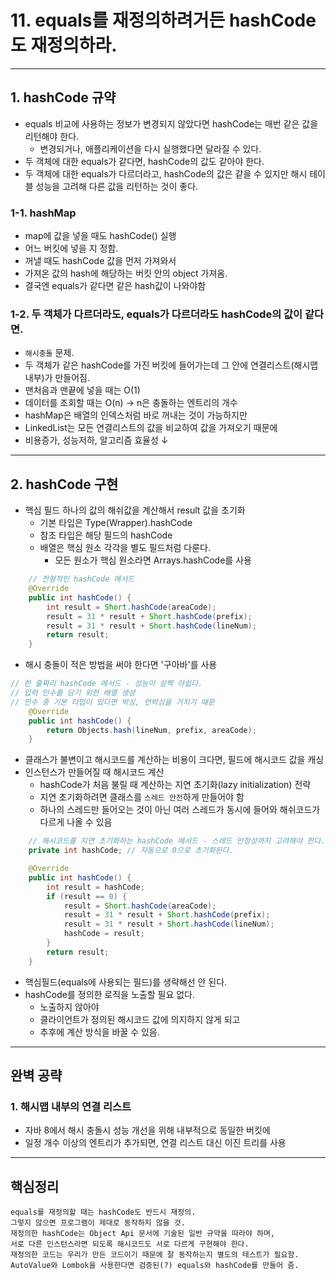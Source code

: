 # 11. equals를 재정의하려거든 hashCode도 재정의하라.

---

## 1. hashCode 규약
- equals 비교에 사용하는 정보가 변경되지 않았다면 hashCode는 매번 같은 값을 리턴해야 한다.
  - 변경되거나, 애플리케이션을 다시 실행했다면 달라질 수 있다.
- 두 객체에 대한 equals가 같다면, hashCode의 값도 같아야 한다.
- 두 객체에 대한 equals가 다르더라고, hashCode의 값은 같을 수 있지만 해시 테이블 성능을 고려해 다른 값을 리턴하는 것이 좋다.

### 1-1. hashMap
- map에 값을 넣을 때도 hashCode() 실행
- 어느 버킷에 넣을 지 정함.
- 꺼낼 때도 hashCode 값을 먼저 가져와서
- 가져온 값의 hash에 해당하는 버킷 안의 object 가져옴.
- 결국엔 equals가 같다면 같은 hash값이 나와야함

### 1-2. 두 객체가 다르더라도, equals가 다르더라도 hashCode의 값이 같다면.
- `해시충돌` 문제.
- 두 객체가 같은 hashCode를 가진 버킷에 들어가는데 그 안에 연결리스트(해시맵 내부)가 만들어짐.
- 맨처음과 맨끝에 넣을 때는 O(1)
- 데이터를 조회할 때는 O(n) -> n은 충돌하는 엔트리의 개수
- hashMap은 배열의 인덱스처럼 바로 꺼내는 것이 가능하지만
- LinkedList는 모든 연결리스트의 값을 비교하여 값을 가져오기 때문에 
- 비용증가, 성능저하, 알고리즘 효율성 ↓

---

## 2. hashCode 구현
- 핵심 필드 하나의 값의 해쉬값을 계산해서 result 값을 초기화
  - 기본 타입은 Type(Wrapper).hashCode
  - 참조 타입은 해당 필드의 hashCode
  - 배열은 핵심 원소 각각을 별도 필드처럼 다룬다.
    - 모든 원소가 핵심 원소라면 Arrays.hashCode를 사용
```java
    // 전형적인 hashCode 메서드
    @Override 
    public int hashCode() {
        int result = Short.hashCode(areaCode);
        result = 31 * result + Short.hashCode(prefix);
        result = 31 * result + Short.hashCode(lineNum);
        return result;
    }
```
-  해시 충돌이 적은 방법을 써야 한다면 '구아바'를 사용

```java
// 한 줄짜리 hashCode 메서드 - 성능이 살짝 아쉽다.
// 입력 인수를 담기 위한 배열 생성
// 인수 중 기본 타입이 있다면 박싱, 언박싱을 거치기 때문
    @Override 
    public int hashCode() {
        return Objects.hash(lineNum, prefix, areaCode);
    }
```
- 클래스가 불변이고 해시코드를 계산하는 비용이 크다면, 필드에 해시코드 값을 캐싱
- 인스턴스가 만들어질 때 해시코드 계산
  - hashCode가 처음 불릴 때 계산하는 지연 초기화(lazy initialization) 전략
  - 지연 초기화하려면 클래스를 `스레드 안전`하게 만들어야 함
  - 하나의 스레드만 들어오는 것이 아닌 여러 스레드가 동시에 들어와 해쉬코드가 다르게 나올 수 있음
```java
    // 해시코드를 지연 초기화하는 hashCode 메서드 - 스레드 안정성까지 고려해야 한다. (71쪽)
    private int hashCode; // 자동으로 0으로 초기화된다.

    @Override 
    public int hashCode() {
        int result = hashCode;
        if (result == 0) {
            result = Short.hashCode(areaCode);
            result = 31 * result + Short.hashCode(prefix);
            result = 31 * result + Short.hashCode(lineNum);
            hashCode = result;
        }
        return result;
    }
```
- 핵심필드(equals에 사용되는 필드)를 생략해선 안 된다.
- hashCode를 정의한 로직을 노출할 필요 없다. 
  - 노출하지 않아야
  - 클라이언트가 정의된 해시코드 값에 의지하지 않게 되고
  - 추후에 계산 방식을 바꿀 수 있음.

---

## 완벽 공략
### 1. 해시맵 내부의 연결 리스트
- 자바 8에서 해시 충돌시 성능 개선을 위해 내부적으로 동일한 버킷에
- 일정 개수 이상의 엔트리가 추가되면, 연결 리스트 대신 이진 트리를 사용


---
## 핵심정리
```
equals를 재정의할 때는 hashCode도 반드시 재정의.
그렇지 않으면 프로그램이 제대로 동작하지 않을 것.
재정의한 hashCode는 Object Api 문서에 기술된 일반 규약을 따라야 하며,
서로 다른 인스턴스라면 되도록 해시코드도 서로 다르게 구현해야 한다.
재정의한 코드는 우리가 만든 코드이기 때문에 잘 동작하는지 별도의 테스트가 필요함.
AutoValue와 Lombok을 사용한다면 검증된(?) equals와 hashCode를 만들어 줌.
```